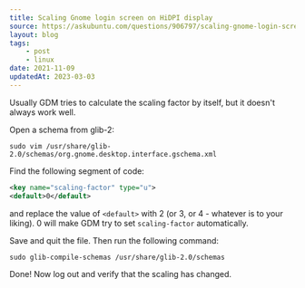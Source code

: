 ```yaml
---
title: Scaling Gnome login screen on HiDPI display
source: https://askubuntu.com/questions/906797/scaling-gnome-login-screen-on-hidpi-display
layout: blog
tags:
    - post
    - linux
date: 2021-11-09
updatedAt: 2023-03-03
---
```


Usually GDM tries to calculate the scaling factor by itself, but it doesn't always work well.
<!-- excerpt -->
Open a schema from glib-2:

```shell
sudo vim /usr/share/glib-2.0/schemas/org.gnome.desktop.interface.gschema.xml
```

Find the following segment of code:
```xml
<key name="scaling-factor" type="u">
<default>0</default>
```
and replace the value of `<default>` with 2 (or 3, or 4 - whatever is to your liking). 0 will make GDM try to set `scaling-factor` automatically.

Save and quit the file. Then run the following command:
```shell
sudo glib-compile-schemas /usr/share/glib-2.0/schemas
```
Done! Now log out and verify that the scaling has changed.
